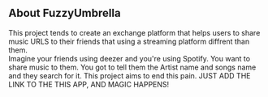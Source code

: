 
## About FuzzyUmbrella

This project tends to create an exchange platform that helps users to share music URLS to their friends that using a streaming platform diffrent than them. <br>
Imagine your friends using deezer and you're using Spotify. You want to share music to them. You got to tell them the Artist name and songs name and they search for it. This project aims to end this pain. JUST ADD THE LINK TO THE THIS APP, AND MAGIC HAPPENS!

